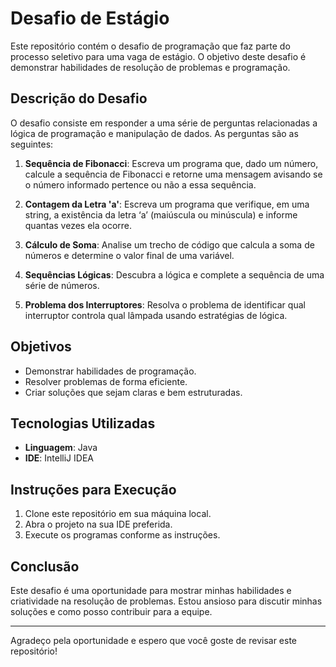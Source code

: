 # Desafio de Estágio

Este repositório contém o desafio de programação que faz parte do processo seletivo para uma vaga de estágio. O objetivo deste desafio é demonstrar habilidades de resolução de problemas e programação.

## Descrição do Desafio

O desafio consiste em responder a uma série de perguntas relacionadas a lógica de programação e manipulação de dados. As perguntas são as seguintes:

1. **Sequência de Fibonacci**: Escreva um programa que, dado um número, calcule a sequência de Fibonacci e retorne uma mensagem avisando se o número informado pertence ou não a essa sequência.

2. **Contagem da Letra 'a'**: Escreva um programa que verifique, em uma string, a existência da letra ‘a’ (maiúscula ou minúscula) e informe quantas vezes ela ocorre.

3. **Cálculo de Soma**: Analise um trecho de código que calcula a soma de números e determine o valor final de uma variável.

4. **Sequências Lógicas**: Descubra a lógica e complete a sequência de uma série de números.

5. **Problema dos Interruptores**: Resolva o problema de identificar qual interruptor controla qual lâmpada usando estratégias de lógica.

## Objetivos

- Demonstrar habilidades de programação.
- Resolver problemas de forma eficiente.
- Criar soluções que sejam claras e bem estruturadas.

## Tecnologias Utilizadas

- **Linguagem**: Java
- **IDE**: IntelliJ IDEA

## Instruções para Execução

1. Clone este repositório em sua máquina local.
2. Abra o projeto na sua IDE preferida.
3. Execute os programas conforme as instruções.

## Conclusão

Este desafio é uma oportunidade para mostrar minhas habilidades e criatividade na resolução de problemas. Estou ansioso para discutir minhas soluções e como posso contribuir para a equipe.

---

Agradeço pela oportunidade e espero que você goste de revisar este repositório!
